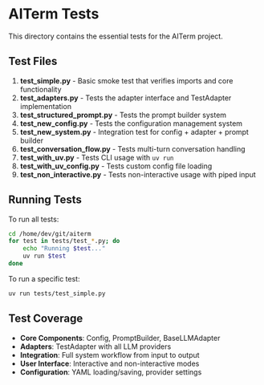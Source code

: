# AITerm Tests

This directory contains the essential tests for the AITerm project.

## Test Files

1. **test_simple.py** - Basic smoke test that verifies imports and core functionality
2. **test_adapters.py** - Tests the adapter interface and TestAdapter implementation
3. **test_structured_prompt.py** - Tests the prompt builder system
4. **test_new_config.py** - Tests the configuration management system
5. **test_new_system.py** - Integration test for config + adapter + prompt builder
6. **test_conversation_flow.py** - Tests multi-turn conversation handling
7. **test_with_uv.py** - Tests CLI usage with `uv run`
8. **test_with_uv_config.py** - Tests custom config file loading
9. **test_non_interactive.py** - Tests non-interactive usage with piped input

## Running Tests

To run all tests:

```bash
cd /home/dev/git/aiterm
for test in tests/test_*.py; do
    echo "Running $test..."
    uv run $test
done
```

To run a specific test:

```bash
uv run tests/test_simple.py
```

## Test Coverage

- **Core Components**: Config, PromptBuilder, BaseLLMAdapter
- **Adapters**: TestAdapter with all LLM providers
- **Integration**: Full system workflow from input to output
- **User Interface**: Interactive and non-interactive modes
- **Configuration**: YAML loading/saving, provider settings